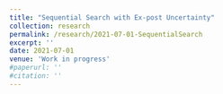 ```yaml
---
title: "Sequential Search with Ex-post Uncertainty"
collection: research
permalink: /research/2021-07-01-SequentialSearch
excerpt: ''
date: 2021-07-01
venue: 'Work in progress'
#paperurl: ''
#citation: ''
---
```

